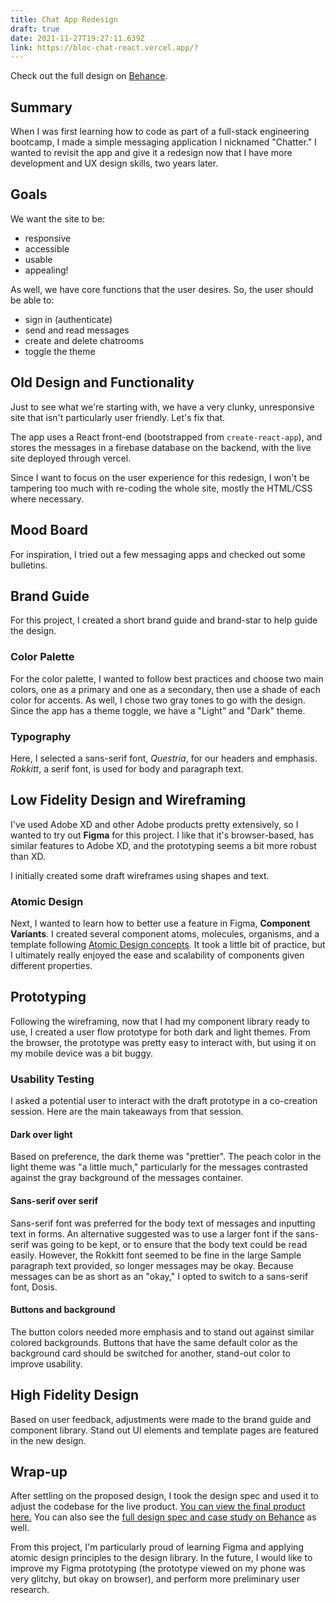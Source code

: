 ```yaml
---
title: Chat App Redesign
draft: true
date: 2021-11-27T19:27:11.639Z
link: https://bloc-chat-react.vercel.app/?
---
```

Check out the full design on [Behance](behance.com).

## Summary

When I was first learning how to code as part of a full-stack engineering bootcamp, I made a simple messaging application I nicknamed "Chatter." I wanted to revisit the app and give it a redesign now that I have more development and UX design skills, two years later.

## Goals

We want the site to be:

- responsive
- accessible
- usable
- appealing!

As well, we have core functions that the user desires. So, the user should be able to:

- sign in (authenticate)
- send and read messages
- create and delete chatrooms
- toggle the theme

## Old Design and Functionality

Just to see what we're starting with, we have a very clunky, unresponsive site that isn't particularly user friendly. Let's fix that.

The app uses a React front-end (bootstrapped from `create-react-app`), and stores the messages in a firebase database on the backend, with the live site deployed through vercel. 

Since I want to focus on the user experience for this redesign, I won't be tampering too much with re-coding the whole site, mostly the HTML/CSS where necessary.

## Mood Board

For inspiration, I tried out a few messaging apps and checked out some bulletins.

## Brand Guide

For this project, I created a short brand guide and brand-star to help guide the design.

### Color Palette

For the color palette, I wanted to follow best practices and choose two main colors, one as a primary and one as a secondary, then use a shade of each color for accents. As well, I chose two gray tones to go with the design. Since the app has a theme toggle, we have a "Light" and "Dark" theme.

### Typography

Here, I selected a sans-serif font, *Questria*, for our headers and emphasis. *Rokkitt*, a serif font, is used for body and paragraph text.

## Low Fidelity Design and Wireframing 

I've used Adobe XD and other Adobe products pretty extensively, so I wanted to try out **Figma** for this project. I like that it's browser-based, has similar features to Adobe XD, and the prototyping seems a bit more robust than XD.

I initially created some draft wireframes using shapes and text. 


### Atomic Design

Next, I wanted to learn how to better use a feature in Figma, **Component Variants**. I created several component atoms, molecules, organisms, and a template following [Atomic Design concepts](https://bradfrost.com/blog/post/atomic-web-design/). It took a little bit of practice, but I ultimately really enjoyed the ease and scalability of components given different properties.

## Prototyping

Following the wireframing, now that I had my component library ready to use, I created a user flow prototype for both dark and light themes. From the browser, the prototype was pretty easy to interact with, but using it on my mobile device was a bit buggy.

### Usability Testing

I asked a potential user to interact with the draft prototype in a co-creation session. Here are the main takeaways from that session.

#### Dark over light

Based on preference, the dark theme was "prettier". The peach color in the light theme was "a little much," particularly for the messages contrasted against the gray background of the messages container.

#### Sans-serif over serif

Sans-serif font was preferred for the body text of messages and inputting text in forms. An alternative suggested was to use a larger font if the sans-serif was going to be kept, or to ensure that the body text could be read easily. However, the Rokkitt font seemed to be fine in the large Sample paragraph text provided, so longer messages may be okay. Because messages can be as short as an "okay," I opted to switch to a sans-serif font, Dosis.

#### Buttons and background

The button colors needed more emphasis and to stand out against similar colored backgrounds. Buttons that have the same default color as the background card should be switched for another, stand-out color to improve usability.

## High Fidelity Design

Based on user feedback, adjustments were made to the brand guide and component library. Stand out UI elements and template pages are featured in the new design.

## Wrap-up

After settling on the proposed design, I took the design spec and used it to adjust the codebase for the live product. [You can view the final product here.](https://bloc-chat-react.vercel.app/) You can also see the [full design spec and case study on Behance](Behance.com) as well.

From this project, I'm particularly proud of learning Figma and applying atomic design principles to the design library. In the future, I would like to improve my Figma prototyping (the prototype viewed on my phone was very glitchy, but okay on browser), and perform more preliminary user research.

